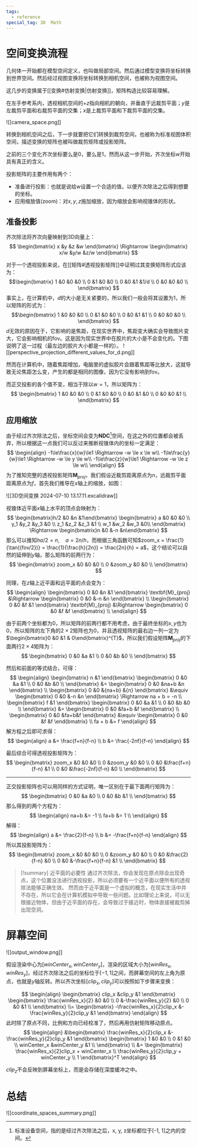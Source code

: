 ```yaml
---
tags:
  - reference
special_tag: 3D  Math
---
```

# 空间变换流程

几何体一开始都在模型空间定义，也叫做局部空间。然后通过模型变换将坐标转换到世界空间。然后经过视图变换将坐标转换到相机空间，也被称为视图空间。

这几步的变换属于[[变换#仿射变换|仿射变换]]，矩阵构造比较容易理解。

在左手参考系内，透视相机空间的$+z$指向相机的朝向，并垂直于远裁剪平面；$y$是左裁剪平面和右裁剪平面的交集；$x$是上裁剪平面和下裁剪平面的交集。

![[camera_space.png]]

转换到相机空间之后，下一步就要把它们转换到裁剪空间，也被称为标准视图体积空间，描述变换的矩阵也被叫做裁剪矩阵或投影矩阵。

之前的三个变化齐次坐标要么是$0$，要么是$1$，然而从这一步开始，齐次坐标$w$开始具有真正的含义。

投影矩阵的主要作用有两个：
- 准备进行投影：也就是说给$w$设置一个合适的值，以便齐次除法之后得到想要的坐标。
- 应用缩放值(zoom)：对$x, y, z$施加缩放，因为缩放会影响视锥体的形状。

## 准备投影

齐次除法将齐次向量映射到3D向量上：
$$
\begin{bmatrix}
x &y &z &w
\end{bmatrix}
\Rightarrow
\begin{bmatrix}
x/w &y/w &z/w
\end{bmatrix}
$$

对于一个透视投影来说，在[[矩阵#透视投影矩阵]]中证明过其变换矩阵形式应该为：
$$\begin{bmatrix}
1 &0 &0 &0 \\
0 &1 &0 &0 \\
0 &0 &1 &1/d \\
0 &0 &0 &0 \\
\end{bmatrix}
$$
事实上，在计算机中，$d$的大小是无关紧要的，所以我们一般会将其设置为1，所以矩阵的形式为：
$$\begin{bmatrix}
1 &0 &0 &0 \\
0 &1 &0 &0 \\
0 &0 &1 &1 \\
0 &0 &0 &0 \\
\end{bmatrix}
$$
$d$无效的原因在于，它影响的是焦距，在现实世界中，焦距变大确实会导致图片变大，它会影响相机的fov。这是因为现实世界中在胶片的大小是不会变化的。下图说明了这一过程（最左边的胶片大小都是一样的）。
![[perspective_projection_different_values_for_d.png]]

然而在计算机中，随着焦距增加，电脑里的虚拟胶片会跟着焦距等比放大，这就导致无论焦距怎么变，产生的都是相同的图像，因为它没有影响到fov。

而正交投影的各个值不变，相当于除以$w = 1$，所以矩阵为：
$$
\begin{bmatrix}
1 &0 &0 &0 \\
0 &1 &0 &0 \\
0 &0 &1 &0 \\
0 &0 &0 &1 \\
\end{bmatrix}
$$

## 应用缩放

由于经过齐次除法之后，坐标空间会变为**NDC**[^1]空间，在这之外的位置都会被丢弃，所以根据这一点我们可以反过来推断视锥体内的坐标一定满足：
$$
\begin{align}
-1\le\frac{x}{w}\le1 \Rightarrow -w \le x \le w\\
-1\le\frac{y}{w}\le1 \Rightarrow -w \le y \le w\\
-1\le\frac{z}{w}\le1 \Rightarrow -w \le z \le w\\
\end{align}
$$
为了推知完整的透视投影矩阵$\textbf{M}_{proj}$，我们假设近裁剪距离原点为$n$，远裁剪平面距离原点为$f$，首先我们推导在$x$轴上的缩放，如图：

![[3D空间变换 2024-07-10 13.17.11.excalidraw]]

视锥体近平面$x$轴上水平的顶点会映射为：
$$
\begin{bmatrix}h/2 &0 &n &1\end{bmatrix}
\begin{bmatrix}
a &0 &0 &0 \\
y_1 &y_2 &y_3 &0 \\
z_1 &z_2 &z_3 &1 \\
w_1 &w_2 &w_3 &0\\
\end{bmatrix}
\Rightarrow
\begin{bmatrix}n &0 &-n &n\end{bmatrix}
$$
那么可以推知$ha/2 = n, \quad a = 2n/h$，而根据三角函数可知$zoom_x = \frac{1}{\tan({fov/2})} = \frac{1}{\frac{h}{2n}} = \frac{2n}{h} = a$，这个结论可以自然的延伸到$y$轴，那么矩阵的前两行为：
$$
\begin{bmatrix}
zoom_x &0 &0 &0 \\
0 &zoom_y &0 &0 \\
\end{bmatrix}
$$

同理，在$z$轴上近平面和远平面的点会变为：
$$
\begin{align}
\begin{bmatrix}
0 &0 &n &1
\end{bmatrix}
\textbf{M}_{proj} &\Rightarrow
\begin{bmatrix}
0 &0 &-n &n
\end{bmatrix} \\
\begin{bmatrix}
0 &0 &f &1
\end{bmatrix}
\textbf{M}_{proj} &\Rightarrow
\begin{bmatrix}
0 &0 &f &f
\end{bmatrix} \\
\end{align}
$$

由于前两个坐标都为$0$，所以矩阵的前两行都不用考虑，由于最终坐标的$x, y$也为$0$，所以矩阵的左下角的$2\times2$矩阵也为$0$，并且透视矩阵的最右边一列一定为$\begin{bmatrix}0 &0 &1 & 0\end{bmatrix}^{T}$，所以我们假设矩阵$\textbf{M}_{proj}$的下面两行$2\times4$矩阵为：
$$
\begin{bmatrix}
0 &0 &a &1 \\
0 &0 &b &0 \\
\end{bmatrix}
$$

然后和前面的等式结合，可得：
$$
\begin{align}
\begin{bmatrix}
n &1
\end{bmatrix}
\begin{bmatrix}
0 &0 &a &1 \\
0 &0 &b &0 \\
\end{bmatrix} &=
\begin{bmatrix}
0 &0 &na+b &n
\end{bmatrix} \\
\begin{bmatrix}
0 &0 &{na+b} &{n}
\end{bmatrix} &\equiv
\begin{bmatrix}
0 &0 &-n &n
\end{bmatrix} \Rightarrow
na + b = -n \\
\begin{bmatrix}
f &1
\end{bmatrix}
\begin{bmatrix}
0 &0 &a &1 \\
0 &0 &b &0 \\
\end{bmatrix} &=
\begin{bmatrix}
0 &0 &fa+b &f
\end{bmatrix} \\
\begin{bmatrix}
0 &0 &fa+b&f
\end{bmatrix} &\equiv
\begin{bmatrix}
0 &0 &f &f
\end{bmatrix} \\
fa + b &= f
\end{align}
$$
解方程之后即可求得：
$$
\begin{align}
a &= \frac{f+n}{f-n} \\
b &= \frac{-2nf}{f-n}
\end{align}
$$

最后综合可得透视投影矩阵为：
$$
\begin{bmatrix}
zoom_x &0 &0 &0 \\
0 &zoom_y &0 &0 \\
0 &0 &\frac{f+n}{f-n} &1 \\
0 &0 &\frac{-2nf}{f-n} &0 \\
\end{bmatrix}
$$

---

正交投影矩阵也可以用同样的方式证明，唯一区别在于最下面两行矩阵为：
$$
\begin{bmatrix}
0 &0 &a &0 \\
0 &0 &b &1 \\
\end{bmatrix}
$$
那么得到的两个方程为：
$$
\begin{align}
na+b &= -1 \\
fa+b &= 1 \\
\end{align}
$$
解得：
$$
\begin{align}
a &= \frac{2}{f-n} \\
b &= -\frac{f+n}{f-n}
\end{align}
$$
所以其投影矩阵为：
$$
\begin{bmatrix}
zoom_x &0 &0 &0 \\
0 &zoom_y &0 &0 \\
0 &0 &\frac{2}{f-n} &0 \\
0 &0 &-\frac{f+n}{f-n} &1 \\
\end{bmatrix}
$$

> [!summary] 近平面的必要性
> 通过齐次除法，你会发现在原点除会出现奇点，这个位置没法进行透视投影，所以必须要有一个近平面以便所有的透视除法能够正确生效。
> 然而由于近平面是一个虚拟的概念，在现实生活中并不存在，所以它会在计算机模拟中导致一些问题。比如理论上来说，可以无限接近物体，但由于近平面的存在，会导致过于接近时，物体直接被裁剪掉出现空洞。

# 屏幕空间

![[output_window.png]]

假设渲染中心为$[winCenter_x, winCenter_y]$，渲染的区域大小为$[winRes_x, winRes_y]$，经过齐次除法之后的坐标位于$[-1, 1]$之间，而屏幕空间的左上角为原点，也就是$y$轴反转。所以齐次坐标$[clip_x, clip_y]$可以按照如下步骤来变换：

$$
\begin{align}
\begin{bmatrix}
clip_x &clip_y &1
\end{bmatrix}
\begin{bmatrix}
\frac{winRes_x}{2} &0 &0 \\
0 &-\frac{winRes_y}{2} &0 \\
0 &0 &1 \\
\end{bmatrix} \\=
\begin{bmatrix}
-\frac{winRes_x}{2}clip_x
&-\frac{winRes_y}{2}clip_y
&1
\end{bmatrix}
\end{align}
$$
此时除了原点不同，比例和方向已经校准了，然后再用仿射矩阵移动原点。
$$
\begin{align}
&\begin{bmatrix}
\frac{winRes_x}{2}clip_x
&-\frac{winRes_y}{2}clip_y
&1
\end{bmatrix}
\begin{bmatrix}
1 &0 &0 \\
0 &1 &0 \\
winCenter_x &winCenter_y &1 \\
\end{bmatrix} \\
&= 
\begin{bmatrix}
\frac{winRes_x}{2}clip_x + winCenter_x \\
\frac{winRes_y}{2}clip_y + winCenter_y \\
1
\end{bmatrix}^T
\end{align}
$$

$clip_z$不会反映到屏幕坐标上，而是会存储在深度缓冲之中。

# 总结

![[coordinate_spaces_summary.png]]

[^1]: 标准设备空间，指的是经过齐次除法之后，x, y, z坐标都位于[-1, 1]之内的空间。